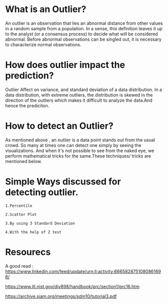 # What is an Outlier?

An outlier is an observation that lies an abnormal distance from other values in a random sample from a population. In a sense, this definition leaves it up to the analyst (or a consensus process) to decide what will be considered abnormal. Before abnormal observations can be singled out, it is necessary to characterize normal observations.

# How does outlier impact the prediction?

 Outlier Affect on variance, and standard deviation of a data distribution. In a data distribution, with extreme outliers, the distribution is skewed in the direction of the outliers which makes it difficult to analyze the data.And hence the prediciton.
 
# How to detect an Outlier?

As mentioned above , an outlier is a data point stands out from the usual crowd. So many at times one can detect one simply by seeing the visualizations.
And when it's not possible to see from the naked eye, we perform mathematical tricks for the same.These techniques/ tricks are mentioned below.

# Simple Ways discussed for detecting outlier.
   
    1.Percentile
    
    2.Scatter Plot
    
    3.By using 3 Standard Deviation
    
    4.With the help of Z test
    
# Resourecs

A good read : https://www.linkedin.com/feed/update/urn:li:activity:6665828751080861696/

https://www.itl.nist.gov/div898/handbook/prc/section1/prc16.htm

https://archive.siam.org/meetings/sdm10/tutorial3.pdf
